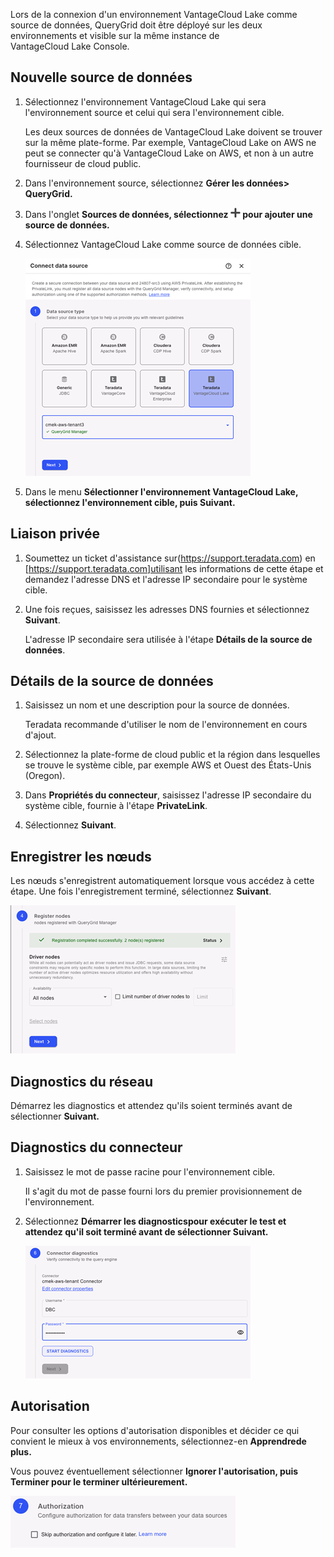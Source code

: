 Lors de la connexion d'un environnement VantageCloud Lake comme source de données, QueryGrid doit être déployé sur les deux environnements et visible sur la même instance de VantageCloud Lake Console.

## Nouvelle source de données


1.  Sélectionnez l'environnement VantageCloud Lake qui sera l'environnement source et celui qui sera l'environnement cible.

    Les deux sources de données de VantageCloud Lake doivent se trouver sur la même plate-forme. Par exemple, VantageCloud Lake on AWS ne peut se connecter qu'à VantageCloud Lake on AWS, et non à un autre fournisseur de cloud public.


1.  Dans l'environnement source, sélectionnez **Gérer les données> **QueryGrid**.**


1.  Dans l'onglet **Sources de données, sélectionnez ![Signe Plus pour ajouter](Images/gdy1625181386091.png) pour ajouter une source de données.**


1.  Sélectionnez VantageCloud Lake comme source de données cible.

    ![Source de données QueryGrid](Images/euj1724287834509.png)


1.  Dans le menu **Sélectionner l'environnement VantageCloud Lake, sélectionnez l'environnement cible, puis **Suivant**.**


## Liaison privée


1.  Soumettez un ticket d'assistance sur(https://support.teradata.com) en [https://support.teradata.com]utilisant les informations de cette étape et demandez l'adresse DNS et l'adresse IP secondaire pour le système cible.


1.  Une fois reçues, saisissez les adresses DNS fournies et sélectionnez **Suivant**.

    L'adresse IP secondaire sera utilisée à l'étape **Détails de la source de données**.


## Détails de la source de données


1.  Saisissez un nom et une description pour la source de données.

    Teradata recommande d'utiliser le nom de l'environnement en cours d'ajout.


1.  Sélectionnez la plate-forme de cloud public et la région dans lesquelles se trouve le système cible, par exemple AWS et Ouest des États-Unis (Oregon).


1.  Dans **Propriétés du connecteur**, saisissez l'adresse IP secondaire du système cible, fournie à l'étape **PrivateLink**.


1.  Sélectionnez **Suivant**.


## Enregistrer les nœuds


Les nœuds s'enregistrent automatiquement lorsque vous accédez à cette étape. Une fois l'enregistrement terminé, sélectionnez **Suivant**.

![Enregistrement du nœud QueryGrid](Images/rlr1724288508418.png)

## Diagnostics du réseau


Démarrez les diagnostics et attendez qu'ils soient terminés avant de sélectionner **Suivant.**

## Diagnostics du connecteur


1.  Saisissez le mot de passe racine pour l'environnement cible.

    Il s'agit du mot de passe fourni lors du premier provisionnement de l'environnement.


1.  Sélectionnez **Démarrer les diagnosticspour exécuter le test et attendez qu'il soit terminé avant de sélectionner **Suivant**.**

    ![Diagnostics du connecteur QueryGrid](Images/rlm1724288803062.png)


## Autorisation


Pour consulter les options d'autorisation disponibles et décider ce qui convient le mieux à vos environnements, sélectionnez-en **Apprendrede plus.**

Vous pouvez éventuellement sélectionner **Ignorer l'autorisation, puis **Terminer** pour le terminer ultérieurement.**

![Autorisation pour le connecteur QueryGrid](Images/imr1724288993792.png)

